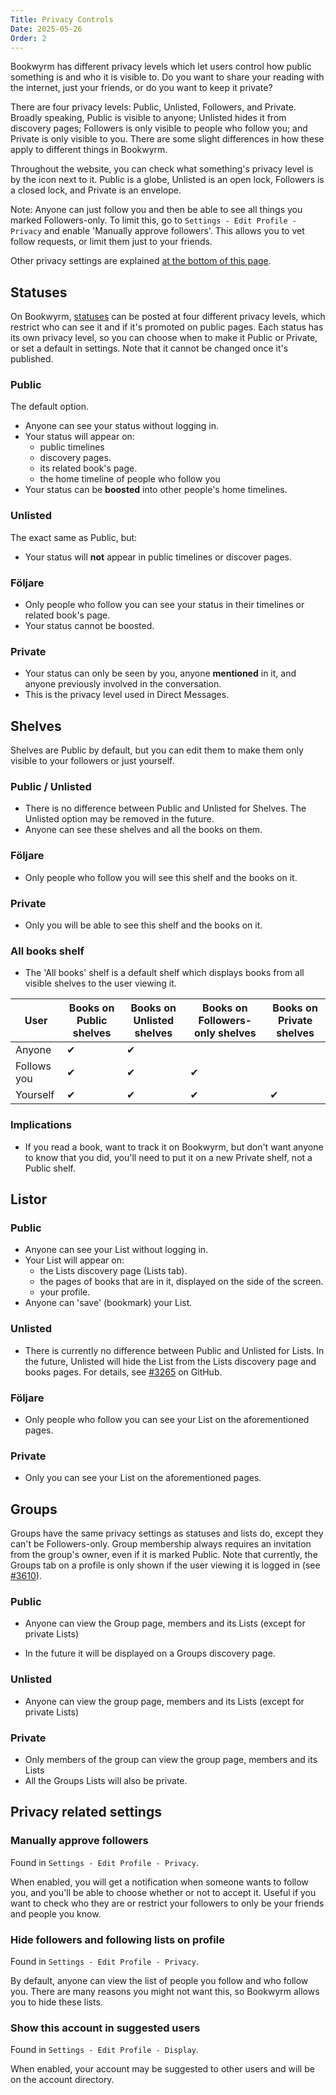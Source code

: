 ```yaml
---
Title: Privacy Controls
Date: 2025-05-26
Order: 2
---
```


Bookwyrm has different privacy levels which let users control how public something is and who it is visible to.
Do you want to share your reading with the internet, just your friends, or do you want to keep it private?

There are four privacy levels: Public, Unlisted, Followers, and Private.
Broadly speaking, Public is visible to anyone; Unlisted hides it from discovery pages; Followers is only visible to people who follow you; and Private is only visible to you.
There are some slight differences in how these apply to different things in Bookwyrm.

Throughout the website, you can check what something's privacy level is by the icon next to it.
Public is a globe, Unlisted is an open lock, Followers is a closed lock, and Private is an envelope.

Note: Anyone can just follow you and then be able to see all things you marked Followers-only.
To limit this, go to `Settings - Edit Profile - Privacy` and enable 'Manually approve followers'.
This allows you to vet follow requests, or limit them just to your friends.

Other privacy settings are explained [at the bottom of this page](#privacy-related-settings).

## Statuses

On Bookwyrm, [statuses](/posting-statuses) can be posted at four different privacy levels, which restrict who can see it and if it's promoted on public pages.
Each status has its own privacy level, so you can choose when to make it Public or Private, or set a default in settings.
Note that it cannot be changed once it's published.

### Public

The default option.

- Anyone can see your status without logging in.
- Your status will appear on:
    - public timelines
    - discovery pages.
    - its related book's page.
    - the home timeline of people who follow you
- Your status can be **boosted** into other people's home timelines.

### Unlisted

The exact same as Public, but:

- Your status will **not** appear in public timelines or discover pages.

### Följare

- Only people who follow you can see your status in their timelines or related book's page.
- Your status cannot be boosted.

### Private

- Your status can only be seen by you, anyone **mentioned** in it, and anyone previously involved in the conversation.
- This is the privacy level used in Direct Messages.

## Shelves

Shelves are Public by default, but you can edit them to make them only visible to your followers or just yourself.

### Public / Unlisted

- There is no difference between Public and Unlisted for Shelves. The Unlisted option may be removed in the future.
- Anyone can see these shelves and all the books on them.

### Följare

- Only people who follow you will see this shelf and the books on it.

### Private

- Only you will be able to see this shelf and the books on it.

### All books shelf

- The 'All books' shelf is a default shelf which displays books from all visible shelves to the user viewing it.

| User        | Books on Public shelves | Books on Unlisted shelves | Books on Followers-only shelves | Books on Private shelves |
| ----------- | ----------------------- | ------------------------- | ------------------------------- | ------------------------ |
| Anyone      | ✔                       | ✔                         |                                 |                          |
| Follows you | ✔                       | ✔                         | ✔                               |                          |
| Yourself    | ✔                       | ✔                         | ✔                               | ✔                        |

### Implications

- If you read a book, want to track it on Bookwyrm, but don't want anyone to know that you did, you'll need to put it on a new Private shelf, not a Public shelf.

## Listor

### Public

- Anyone can see your List without logging in.
- Your List will appear on:
    - the Lists discovery page (Lists tab).
    - the pages of books that are in it, displayed on the side of the screen.
    - your profile.
- Anyone can 'save' (bookmark) your List.

### Unlisted

- There is currently no difference between Public and Unlisted for Lists.
    In the future, Unlisted will hide the List from the Lists discovery page and books pages.
    For details, see [#3265](https://github.com/bookwyrm-social/bookwyrm/issues/3265) on GitHub.

### Följare

- Only people who follow you can see your List on the aforementioned pages.

### Private

- Only you can see your List on the aforementioned pages.

## Groups

Groups have the same privacy settings as statuses and lists do, except they can't be Followers-only.
Group membership always requires an invitation from the group's owner, even if it is marked Public.
Note that currently, the Groups tab on a profile is only shown if the user viewing it is logged in (see [#3610](https://github.com/bookwyrm-social/bookwyrm/issues/3610)).

### Public

- Anyone can view the Group page, members and its Lists (except for private Lists)

- In the future it will be displayed on a Groups discovery page.

### Unlisted

- Anyone can view the group page, members and its Lists (except for private Lists)

### Private

- Only members of the group can view the group page, members and its Lists
- All the Groups Lists will also be private.

## Privacy related settings

### Manually approve followers

Found in `Settings - Edit Profile - Privacy`.

When enabled, you will get a notification when someone wants to follow you, and you'll be able to choose whether or not to accept it.
Useful if you want to check who they are or restrict your followers to only be your friends and people you know.

### Hide followers and following lists on profile

Found in `Settings - Edit Profile - Privacy`.

By default, anyone can view the list of people you follow and who follow you.
There are many reasons you might not want this, so Bookwyrm allows you to hide these lists.

### Show this account in suggested users

Found in `Settings - Edit Profile - Display`.

When enabled, your account may be suggested to other users and will be on the account directory.

